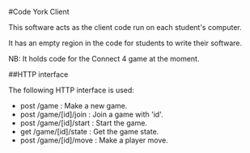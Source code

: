 #Code York Client

This software acts as the client code run on each student's computer.

It has an empty region in the code for students to write their software.

NB: It holds code for the Connect 4 game at the moment.


##HTTP interface

The following HTTP interface is used:

* post /game : Make a new game.
* post /game/[id]/join : Join a game with 'id'.
* post /game/[id]/start : Start the game.
* get /game/[id]/state : Get the game state.
* post /game/[id]/move : Make a player move.


